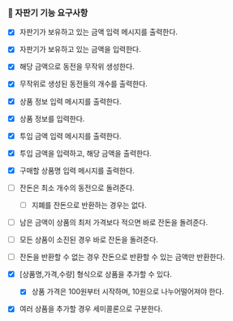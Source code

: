 ### 🚀 자판기 기능 요구사항

- [X] 자판기가 보유하고 있는 금액 입력 메시지를 출력한다.
- [X] 자판기가 보유하고 있는 금액을 입력한다.
- [X] 해당 금액으로 동전을 무작위 생성한다.
- [X] 무작위로 생성된 동전들의 개수를 출력한다.
- [X] 상품 정보 입력 메시지를 출력한다.
- [X] 상품 정보를 입력한다.
- [X] 투입 금액 입력 메시지를 출력한다.
- [X] 투입 금액을 입력하고, 해당 금액을 출력한다.
- [X] 구매할 상품명 입력 메시지를 출력한다.

- [ ] 잔돈은 최소 개수의 동전으로 돌려준다.
    - [ ] 지폐를 잔돈으로 반환하는 경우는 없다.
- [ ] 남은 금액이 상품의 최저 가격보다 적으면 바로 잔돈을 돌려준다.
- [ ] 모든 상품이 소진된 경우 바로 잔돈을 돌려준다.
- [ ] 잔돈을 반환할 수 없는 경우 잔돈으로 반환할 수 있는 금액만 반환한다.

- [X] [상품명,가격,수량] 형식으로 상품을 추가할 수 있다.
    - [X] 상품 가격은 100원부터 시작하며, 10원으로 나누어떨어져야 한다.
- [X] 여러 상품을 추가할 경우 세미콜론으로 구분한다.